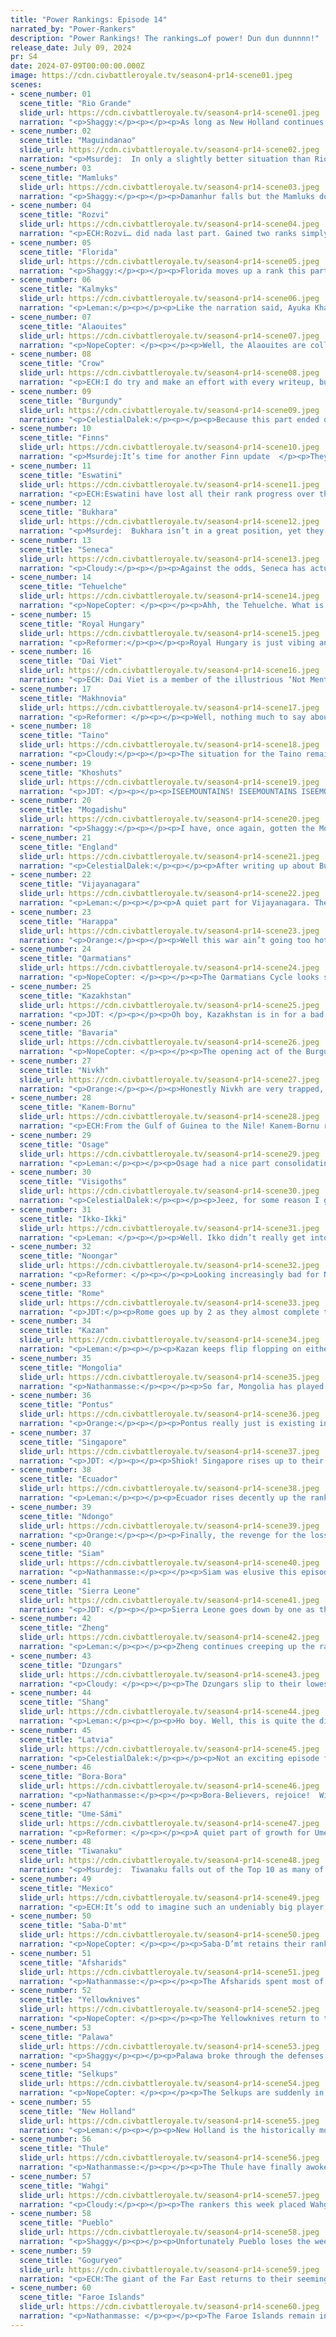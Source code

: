 ```yaml
---
title: "Power Rankings: Episode 14"
narrated_by: "Power-Rankers"
description: "Power Rankings! The rankings…of power! Dun dun dunnnn!"
release_date: July 09, 2024
pr: S4
date: 2024-07-09T00:00:00.000Z
image: https://cdn.civbattleroyale.tv/season4-pr14-scene01.jpeg
scenes:
- scene_number: 01
  scene_title: "Rio Grande"
  slide_url: https://cdn.civbattleroyale.tv/season4-pr14-scene01.jpeg
  narration: "<p>Shaggy:</p><p></p><p>As long as New Holland continues sending siege units out to the Rio Peqeño islands, they’ll likely live. Any true effort to kill them, however, would probably be successful.</p>"
- scene_number: 02
  scene_title: "Maguindanao"
  slide_url: https://cdn.civbattleroyale.tv/season4-pr14-scene02.jpeg
  narration: "<p>Msurdej:  In only a slightly better situation than Rio Grande is Maguindanao. Down to only two cities, one of which is damaged and has enemies banging at the gates, Kudarat is hard pressed to survive. He might be able to retake Lamitan, but even then, it’s only delaying the inevitable. Maguindanao needs to make peace ASAP, lest they find themselves in the grave next to the Shawnee.</p>"
- scene_number: 03
  scene_title: "Mamluks"
  slide_url: https://cdn.civbattleroyale.tv/season4-pr14-scene03.jpeg
  narration: "<p>Shaggy:</p><p></p><p>Damanhur falls but the Mamluks don’t this episode. They really can’t fall much further seeing as how the only civs below them are more intensely rumped. Bill Gates will need a lot of silicon from the Sahara sands to be able to compute a victory in either of the Mamluks’ current critical wars.</p>"
- scene_number: 04
  scene_title: "Rozvi"
  slide_url: https://cdn.civbattleroyale.tv/season4-pr14-scene04.jpeg
  narration: "<p>ECH:Rozvi… did nada last part. Gained two ranks simply due to the Mamluks and Maguindanao actively being in existentially-threatening wars, for as little as that’s worth. The only things that have been noted about them are small details: their capital’s conversion to Islam, and thus it being likely they may join in on any Holy Wars Mogadishu gets into; and their dismal cultural situation as they grab only their third policy in the game while culture leaders Siam and Dai Viet hit 13. Seems like they’re choosing to use their UA ability, allowing them to spend culture to reduce adjacent enemy unit’s strength for a turn, incredibly needlessly considering their lack of war fronts. Oh well, at least their philistine approach provides something to remember them by…</p>"
- scene_number: 05
  scene_title: "Florida"
  slide_url: https://cdn.civbattleroyale.tv/season4-pr14-scene05.jpeg
  narration: "<p>Shaggy:</p><p></p><p>Florida moves up a rank this part due to the ongoing Maguindanao collapse. All they are at this point is a target for a more relevant civ to go after. But hey, at least they had a golden age this episode.</p>"
- scene_number: 06
  scene_title: "Kalmyks"
  slide_url: https://cdn.civbattleroyale.tv/season4-pr14-scene06.jpeg
  narration: "<p>Leman:</p><p></p><p>Like the narration said, Ayuka Khan is just as fucked now as he would have been had he managed to snag Elista. However, the fact that he failed really does sting. There’s no way out of the hole Kalmyks have dug, and the fact that Elista is in Afsharids’ hands really seals it. Sucks to suck.</p>"
- scene_number: 07
  scene_title: "Alaouites"
  slide_url: https://cdn.civbattleroyale.tv/season4-pr14-scene07.jpeg
  narration: "<p>NopeCopter: </p><p></p><p>Well, the Alaouites are collapsing in the face of Sierra Leone’s invasion as expected. They did at least put up a fight, which I can respect, but they’re confined to the Atlas Mountains now. At the very least they should be pretty safe for the time being, since the mountains should defend their final holdings from the south and the Visigoths are both busy and incompetent. But this is a pretty definitive end for any hopes of the Alaouites returning to relevance. Better luck to the next Morocco!</p>"
- scene_number: 08
  scene_title: "Crow"
  slide_url: https://cdn.civbattleroyale.tv/season4-pr14-scene08.jpeg
  narration: "<p>ECH:I do try and make an effort with every writeup, but man writing up Crow’s PR twice in a row is a stretch of my capabilities. They’ve dropped one rank, seemingly mostly due to Bukhara’s tenacity causing them to leapfrog them, and they remain a notable rump of North America, saved from the bottom spot there only by Florida’s shenanigans. They are still sleeping with a decent, if outdated, carpet as their only semi-bright spot. Woop de doo.</p>"
- scene_number: 09
  scene_title: "Burgundy"
  slide_url: https://cdn.civbattleroyale.tv/season4-pr14-scene09.jpeg
  narration: "<p>CelestialDalek:</p><p></p><p>Because this part ended on a slide of the Anti-Burgundian Coalition for Democracy, Education, and Freedom (ABCDEF), we can see how Burgundy is doing.</p><p></p><p>Not good.</p><p></p><p>The Visigoths have been incompetent but Asturica sure is still surrounded. The walls are closing in on Dijon. Amiens is a lost cause. Nancy is probably fine. But the number of cities endangered and the fact that all of their neighbors fucking hate them merit 52nd, even if they’re not in mortal danger of elimination right now.</p>"
- scene_number: 10
  scene_title: "Finns"
  slide_url: https://cdn.civbattleroyale.tv/season4-pr14-scene10.jpeg
  narration: "<p>Msurdej:It’s time for another Finn update  </p><p>They sadly, have not done great  Zero mentions this part  </p><p>So take this to heart:  I hope they get wiped off the slate</p>"
- scene_number: 11
  scene_title: "Eswatini"
  slide_url: https://cdn.civbattleroyale.tv/season4-pr14-scene11.jpeg
  narration: "<p>ECH:Eswatini have lost all their rank progress over the past two episodes, returning to their Part 11 ranking at 50th place in the 5th largest rank drop this week. This emerges as Nzinga has shown a stubbornness in streaming troops by land and sea into Nhlagano, flipping to the favour of Ndongo over the course of the episode (it hasn’t been highlighted, but in the final minimap one can see a blood red sheen over its spot). I actually had to rewrite this section upon being informed of the flip, and although I suspect some chance exists to flip it again, I suspect the final outcome will be victory for Nzinga over a shell of the city. Anyway, back to Eswatini, there is perhaps also a general perception that this war, alongside their other setbacks so far, have just stunted their growth as a civ in too many ways by this point in the game, especially as Astronomy is just starting to be adopted by some big players, and being a weak coastal civ may become a bigger concern when you have more than your immediate neighbours to worry about. Just last season we saw a weak civ in South Africa get surprisingly swallowed by a superpower from across the Indian Ocean: is there a risk of repeat this season?</p>"
- scene_number: 12
  scene_title: "Bukhara"
  slide_url: https://cdn.civbattleroyale.tv/season4-pr14-scene12.jpeg
  narration: "<p>Msurdej:  Bukhara isn’t in a great position, yet they still end up gaining five ranks, one of the largest rank gains of the part. This isn’t due to their stats, which grew only modestly. No, the big attraction here is the dogpile currently happening to their biggest threat Kazakhstan. Herat has been flipping back and forth, but it will be a loss if it doesn’t remain in Shaybani’s hands.</p>"
- scene_number: 13
  scene_title: "Seneca"
  slide_url: https://cdn.civbattleroyale.tv/season4-pr14-scene13.jpeg
  narration: "<p>Cloudy:</p><p></p><p>Against the odds, Seneca has actually kept the Faroese city it captured last episode. However, further progress is unlikely due to the increasing fortification of the remaining cities in Faroese Quebec. At this point the only route forward for the Seneca is to kill Florida, but they have yet to do so.</p>"
- scene_number: 14
  scene_title: "Tehuelche"
  slide_url: https://cdn.civbattleroyale.tv/season4-pr14-scene14.jpeg
  narration: "<p>NopeCopter: </p><p></p><p>Ahh, the Tehuelche. What is there to say about them that hasn’t already been said? Well, not much, because there isn’t much to say about them. They’ve sort of just been chilling at the bottom of the world for over a dozen episodes now. That said, the strategy seems to be working out for them - they’ve gone up a titanic four places this time, mostly due to several other civs being torn to shreds. Make no mistake, though - the Tehuelche are more doomed than ever. Their only way out has always been through Bora-Bora’s weak South American colonies, but those colonies are now looking pretty beefy, and depending on how the war with Tiwanaku goes, they could either grow even stronger or disappear entirely. Either way, the most the Tehuelche can hope for now in terms of game impact is being the Yolngu of the season - being an easy conquest to give an underdog island civ a proper foothold on a continent - and, well, people don’t exactly remember the Yolngu fondly.</p>"
- scene_number: 15
  scene_title: "Royal Hungary"
  slide_url: https://cdn.civbattleroyale.tv/season4-pr14-scene15.jpeg
  narration: "<p>Reformer:</p><p></p><p>Royal Hungary is just vibing and relaxing this episode. Awful choice for a civ that is outnumbered by every neighbor, and will only continue to get outscaled! RH used to have a big scary army, but now they’re nothing. Consecutive wars with Pontus and Latvia destroyed any chance of relevancy poor Lizzy had. That’s all that needs to be said.</p>"
- scene_number: 16
  scene_title: "Dai Viet"
  slide_url: https://cdn.civbattleroyale.tv/season4-pr14-scene16.jpeg
  narration: "<p>ECH: Dai Viet is a member of the illustrious ‘Not Mentioned in this Episode’ society, escaping any commentary and barely featuring in shots at all. They rise a spot in the ranks to the 75th percentile at 45th; and their infoaddict rank also happens to improve a spot to 45th! It’s altogether hard to escape the prediction that Dai Viet will ultimately continue being an obscure and frankly boring civ, with rough terrain protecting them, for many episodes to come, with fairly dismal science and production stats ensuring their inability to rise beyond that, mostly notable for spreading a solidly popular religion. Sorry to sound pessimistic, but what else can one say?!</p>"
- scene_number: 17
  scene_title: "Makhnovia"
  slide_url: https://cdn.civbattleroyale.tv/season4-pr14-scene17.jpeg
  narration: "<p>Reformer: </p><p></p><p>Well, nothing much to say about our boy Makhno. I guess right about now would be prime time to strike at a slightly distracted Kalmyks. I mean…not even that distracted anymore, now that Bukhara lost Elista to Kazakhstan. And then Kazakhstan lost the city to Afsharids. Tragic really. For the Kalmyks I mean. But also kind of for Makhno who doesn’t have a fully distracted Kalmyks. Just a mildly distracted Kalmyks. Anyway they’re pretty out of it at this point I’m done rambling about the Kalmyks. </p>"
- scene_number: 18
  scene_title: "Taino"
  slide_url: https://cdn.civbattleroyale.tv/season4-pr14-scene18.jpeg
  narration: "<p>Cloudy:</p><p></p><p>The situation for the Taino remains the same this week. At least they stopped fruitlessly throwing units against the Seneca. But they will need to actively start doing things right if they want their ranking to change.</p>"
- scene_number: 19
  scene_title: "Khoshuts"
  slide_url: https://cdn.civbattleroyale.tv/season4-pr14-scene19.jpeg
  narration: "<p>JDT: </p><p></p><p>ISEEMOUNTAINS! ISEEMOUNTAINS ISEEMOUNTAINS ISEEMOUNTAINSISEEMOUNTAINSISEEMOUNTAINSISEEMOUNTAINS ISEEMOUNTAINS!</p><p>[Translation: I see mountains! You declared war on Shang but ain’t getting anything done due to the mountains lil bro!]</p>"
- scene_number: 20
  scene_title: "Mogadishu"
  slide_url: https://cdn.civbattleroyale.tv/season4-pr14-scene20.jpeg
  narration: "<p>Shaggy:</p><p></p><p>I have, once again, gotten the Mogadishu writeup. But… they really can’t even take the 2 pop, 20 strength Zahran? Hopefully investing in carracks will help their naval warfare prospects, it sure seems like that is their only way back into the game at this point.</p>"
- scene_number: 21
  scene_title: "England"
  slide_url: https://cdn.civbattleroyale.tv/season4-pr14-scene21.jpeg
  narration: "<p>CelestialDalek:</p><p></p><p>After writing up about Burgundy, now I get to talk about one of their main war enemies: England! They still have bad stats and are staring down the Faroel of a gun, but at least they’re going to take a city off of Burgundy (and then get no farther). They better start praying that something good happens to them, maybe starting with Amiens instead of ending with it.</p>"
- scene_number: 22
  scene_title: "Vijayanagara"
  slide_url: https://cdn.civbattleroyale.tv/season4-pr14-scene22.jpeg
  narration: "<p>Leman:</p><p></p><p>A quiet part for Vijayanagara. They didn’t do all that much besides declaring war against Qarmatians. However, despite their little colonies, Vijayanagara doesn’t really have much of a navy to speak of, so I’m not really sure this war will go anywhere. Probably for the best, Vijay doesn’t really have the stats to back up such an invasion anyways.</p>"
- scene_number: 23
  scene_title: "Harappa"
  slide_url: https://cdn.civbattleroyale.tv/season4-pr14-scene23.jpeg
  narration: "<p>Orange:</p><p></p><p>Well this war ain’t going too hot for the Harappans. Mehrgarh flipped a bit, though ended the part in Harappan hands. The Afsharids are missing a navy so it may stay in their control at the end, thoupogh hard to say. Dholavira on the other hand is completely surrounded and while it hasn’t taken much damage so far, I really doubt it won’t fall. There is just too big of an army going for it. So where will this leave Harappa at the end? Probably not a great place…</p>"
- scene_number: 24
  scene_title: "Qarmatians"
  slide_url: https://cdn.civbattleroyale.tv/season4-pr14-scene24.jpeg
  narration: "<p>NopeCopter: </p><p></p><p>The Qarmatians Cycle looks something like this: The Qarmatians stagnate while their neighbors all look way stronger -> Everyone’s expectations for the Qarmatians drop dramatically -> Someone declares war -> The Qarmatians dramatically overperform -> Everyone’s expectations for the Qarmatians rise dramatically -> The war ends with mild Qarmatian success -> The Qarmatians’ rank drops a bit as the hype settles down -> Repeat. It happened against the Afsharids, it happened against Pontus, and now it’s seemingly happening again with the Saba-D’mt - Mogadishu - Vijayanagara coalition. We’re in the beginning stages of what should be the “Qarmatians dramatically overperform” step, and their rank is rising a bit to compensate, but will the pattern hold up, or will everyone’s favorite underdogs finally take an L?</p>"
- scene_number: 25
  scene_title: "Kazakhstan"
  slide_url: https://cdn.civbattleroyale.tv/season4-pr14-scene25.jpeg
  narration: "<p>JDT: </p><p></p><p>Oh boy, Kazakhstan is in for a bad time. Literally all of their neighbours have decided to get along to cut them down to size, which is reasonable since they only have 2000 troops around. The Afsharids, Bukhara, the Selkups, Kazan, hell even the Dzungars and Latvia, all of them have ganged up to pose a very tangible threat to the Kazakh core. Thankfully, the Kazakhs have so many cities that they can lose quite a few without completely wrecking them, and the Afsharids are the only civ actually committing units to the war, with the Urals, Tianshan and Caucasus preventing further commitments and further destruction. Here’s the thing though - that advantage won’t last forever. And when it stops, things are not gonna be fun.</p>"
- scene_number: 26
  scene_title: "Bavaria"
  slide_url: https://cdn.civbattleroyale.tv/season4-pr14-scene26.jpeg
  narration: "<p>NopeCopter: </p><p></p><p>The opening act of the Burgundy coalition has now played out, and as expected, Bavaria has secured Beaune. The question now on the PR team’s minds is, can they go any further? Opinions are split here, it seems - on the one hand, some people believe that Dijon could fall quite easily, while on the other hand, many consider the city to be too well-defended with Bavaria’s weak carpet. If Bavaria can manage to wear down and secure Dijon (or better yet, go even further and take Nancy as well), then I’d say they’re suddenly back in the running for minor power status. If not? Well, there’s always Royal Hungary.</p>"
- scene_number: 27
  scene_title: "Nivkh"
  slide_url: https://cdn.civbattleroyale.tv/season4-pr14-scene27.jpeg
  narration: "<p>Orange:</p><p></p><p>Honestly Nivkh are very trapped, their only option for expansion is Ikko Ikki, Gogurt is top tier and Thule have top tier stats (though a bad position, but enough of a position to still make an attack against them super hard especially for Nivkh). Though really, Gogurt does have a fair bit of an open front… Bakjak would fall quickly, Geonan is wide open, Buyeo could probably also be taken with the navy rather fast. But, we all know their war record against Gogurt right? Yeah, they ain’t doing anything in a war.</p>"
- scene_number: 28
  scene_title: "Kanem-Bornu"
  slide_url: https://cdn.civbattleroyale.tv/season4-pr14-scene28.jpeg
  narration: "<p>ECH:From the Gulf of Guinea to the Nile! Kanem-Bornu rises two spots, one for every city they’ve taken off the Mamluks over this long war. Their stats are still a good way below their placement here - Infoaddict ranks them 42nd - but they’ve proven cunning and efficient within a quite tumultuous continent, potentially helped by a pretty powerful defensive UA (and as we can see in the above image, they’re well on the way to connecting Minya, giving the city that UA ability). A sniping of Cairo is unlikely (if Rome and them even manage to siege it down, which some have contested) and a successful taking of Damietta even more so, making this new capture the likely limit of Idris’s gains in this war, although they still probably have a part to play mopping up Mamluk bowmen. What matters now is the hopefully incoming peace, where these underdogs can hopefully develop their gains, rebuild their forces, and look at who they can practically take on next (Sierra Leone?).</p>"
- scene_number: 29
  scene_title: "Osage"
  slide_url: https://cdn.civbattleroyale.tv/season4-pr14-scene29.jpeg
  narration: "<p>Leman:</p><p></p><p>Osage had a nice part consolidating their gains from Shawnee. They had a massive 50% increase in their production, which is really nice for them, but they still have quite a ways to go. If Osage can continue their momentum and keep on cleaning up all those failed North American civs, they might be able to build something up.</p>"
- scene_number: 30
  scene_title: "Visigoths"
  slide_url: https://cdn.civbattleroyale.tv/season4-pr14-scene30.jpeg
  narration: "<p>CelestialDalek:</p><p></p><p>Jeez, for some reason I got all of the ABCDEF except Bavaria. The Visigoths have done two things this episode: fuck up the attack on Asturica, which looked like an easy city to recapture, and declare war on the Qarmatians. Even if they finally take Asturica, or hell, go further and take Autun, they’re still a mid-tier power that doesn’t have the stats or landmass to be ranked anywhere except smack dab in the middle of the pack.</p>"
- scene_number: 31
  scene_title: "Ikko-Ikki"
  slide_url: https://cdn.civbattleroyale.tv/season4-pr14-scene31.jpeg
  narration: "<p>Leman: </p><p></p><p>Well. Ikko didn’t really get into all that much this episode. (I hear there's a club they can join.) There wasn’t even an actual slide of them in the episode. We saw how their religion has expanded and we see their stats did increase, there was a solid little production boost. If they hop in on the Shang coalition they have a real decent opportunity ahead of them but for now, Ikko-Ikki is a weird little mediocre patchwork of cities in the North Atlantic and not a whole lot more.</p>"
- scene_number: 32
  scene_title: "Noongar"
  slide_url: https://cdn.civbattleroyale.tv/season4-pr14-scene32.jpeg
  narration: "<p>Reformer: </p><p></p><p>Looking increasingly bad for Noongar. But not catastrophically so. Let’s go in order. First in line the obvious: Palawa. This is of course the most resource-intensive of Noongar’s wars. For most of last episode and this episode, this war has been a stalemate, but towards the end of the episode, this was changing, as in the north Palawa burns Ballardong to the ground, and inland, Palawa has dealt enough damage to Kriwa to take it to yellow health. Noongar doesn’t seem like they have enough to defend the city, so it’ll likely fall next episode, barring a peace deal. These losses to Palawa will hurt the most. Next up: Singapore. Singapore has finished taking out Noongar’s recent expansion into the spice islands with the conquest of Walyallup. This will make future attempts at northward expansion more difficult, at least until Singapore is weakened. In a more immediate sense, the loss of these islands is not much of a statistical loss for Noongar, so there’s that at least. Finally: Wahgi. Wahgi is mostly an afterthought in the grand scheme of things. Though Noongar definitely cares, sending an army to attack Minj. That attack won’t go anywhere, and drains resources that could’ve gone towards fighting Palawa instead. Quite sad. Overall: Losses are manageable so far, but they will altogether make future wars more difficult. The longer the current coalition war goes on, the worse of course, though most of the obvious losses have been realized already. MY OPINION is that they’ll probably be fine and have good options for rebound, but Noongar’s fate is ultimately a divisive topic, as makes sense.</p>"
- scene_number: 33
  scene_title: "Rome"
  slide_url: https://cdn.civbattleroyale.tv/season4-pr14-scene33.jpeg
  narration: "<p>JDT:</p><p>Rome goes up by 2 as they almost complete the triumph over the Mamluks, surrounding Cairo and regaining most of what was lost in North Africa. Now we should start thinking of what's next for our eternal centurions. Their production is good, but their tech is slightly lackluster. Their options are a little limited, given that they are 1. Kanem-Bornu 2. Pontus 3. Alaouites or 4. Bavaria, all of which are no pushovers and have significant resources to prevent conquest. However, if fortune favours the brave, they may just find a way to exploit some weaknesses or outscale their foes to obtain a path to glory. </p>"
- scene_number: 34
  scene_title: "Kazan"
  slide_url: https://cdn.civbattleroyale.tv/season4-pr14-scene34.jpeg
  narration: "<p>Leman:</p><p></p><p>Kazan keeps flip flopping on either side of the CBR’s midpoint. This week they end up on the good side of the midpoint because they have joined in on what seems to be a historic collapse of Kazakhstan. By all accounts, Kazan should make massive gains here. They have more than double Kazakhstan’s military, almost as much production and are allied with all of Kazakhstan’s neighbors. All that Kazan needs to focus on now is getting more cities than the Selkups. It would be such a shame if Kazan only picked up one or two of Kazakhstan’s 14 cities and then just replaced their weak neighbor with a much, much stronger one.</p>"
- scene_number: 35
  scene_title: "Mongolia"
  slide_url: https://cdn.civbattleroyale.tv/season4-pr14-scene35.jpeg
  narration: "<p>Nathanmasse:</p><p></p><p>So far, Mongolia has played a pacifist game.  Any wars they’ve been involved with have been against distant civilizations they have no hope of actually fighting.  But now there’s blood in the water.  Shang’s disastrous war with Goguryeo and resulting peace deal has emboldened all of their neighbors to claim their own piece of the crumbling empire.  None may have more to gain than Mongolia who shares a long border and whose military has not yet been depleted from pointless skirmishes.  It is also fitting that the current year is 1190, which is the year Sorghaghtani was born OTL.</p>"
- scene_number: 36
  scene_title: "Pontus"
  slide_url: https://cdn.civbattleroyale.tv/season4-pr14-scene36.jpeg
  narration: "<p>Orange:</p><p></p><p>Pontus really just is existing in the middle of it all. They could try for Qarms again, or maybe go against Rome, they could attempt another attack on the Kalmyks, or even go against Royal Hungary again. Though all of these might be a bit hard for them, given their previous efforts. So for now I guess they continue to chill in the middle, just existing.</p>"
- scene_number: 37
  scene_title: "Singapore"
  slide_url: https://cdn.civbattleroyale.tv/season4-pr14-scene37.jpeg
  narration: "<p>JDT: </p><p></p><p>Shiok! Singapore rises up to their apex as they climb to 24th place. It's not hard to see why. Their stats are good all around the board. They are the primary benefactor of the destruction of Maguindanao. They continue to make the right play after the right play. And Siam, Zheng and Wahgi, while strong, are full of holes that are completely exploitable. Hell, they’re dogpiling on Noongar right now, and can possibly snag a city or two from their collapse in the hands of Palawa! If the current trajectory stands, we might have a Timor Leste part two, though they are filled in a region of sharks and thus must tread carefully. </p>"
- scene_number: 38
  scene_title: "Ecuador"
  slide_url: https://cdn.civbattleroyale.tv/season4-pr14-scene38.jpeg
  narration: "<p>Leman:</p><p></p><p>Ecuador rises decently up the ranks this week, mostly due to the fact that they have joined in on the coalition war against Tiwanaku. Spoiler alert, we all think Tiwanaku is going to be fine, save the handful of island cities they will lose to Bora-Bora. That being said, New Holland and Ecuador can use the naval distraction to snag a city or two on land. Ecuador in particular really needs this. They aren’t really a bad civ but with a much better neighbor in Mexico to the north and two much better neighbors in the south in New Holland and Tiwanaku, they desperately need to make the most of an opportunity like this one.</p>"
- scene_number: 39
  scene_title: "Ndongo"
  slide_url: https://cdn.civbattleroyale.tv/season4-pr14-scene39.jpeg
  narration: "<p>Orange:</p><p></p><p>Finally, the revenge for the loss of Malkerns that was totally avoidable by not declaring the war, has been avenged! Maybe from here they can push further and take on Big Bend. Is this the start of them heading back to the top 10? No, but imagine if it was.</p>"
- scene_number: 40
  scene_title: "Siam"
  slide_url: https://cdn.civbattleroyale.tv/season4-pr14-scene40.jpeg
  narration: "<p>Nathanmasse:</p><p></p><p>Siam was elusive this episode, only appearing on one of two slides but they were busy bees in the background.  They researched both Metal Casting and Compass, which will boost their production and turn their fleet of triremes into cutting-edge naval units.  These could give them the upper hand in any conflict with their neighbors if they choose (except the Khoshuts, don't attack them please).</p>"
- scene_number: 41
  scene_title: "Sierra Leone"
  slide_url: https://cdn.civbattleroyale.tv/season4-pr14-scene41.jpeg
  narration: "<p>JDT: </p><p></p><p>Sierra Leone goes down by one as their war against the Alaouites stalls out. They have taken Kenema, and Rabat and Marrakech are both under siege, but what next? There’s still Kanem-Bornu, but Sierra Leone only has 3500 military power and while their production is decent, it’ll take time to rebuild their force. Then once Bornu’s dead, they’ll be directly exposed to the rest of the African big 3. Maybe they can go north into Europe and tango with Rome and the Visigoths, but it's not exceedingly likely. Tech and effective science are still very decent though, as is treasury, so they’ll probably be fine. </p>"
- scene_number: 42
  scene_title: "Zheng"
  slide_url: https://cdn.civbattleroyale.tv/season4-pr14-scene42.jpeg
  narration: "<p>Leman:</p><p></p><p>Zheng continues creeping up the rankings as they continue to slowly grind down Maguindanao. It’s taking a little while longer than I would have expected especially given that now, Maguindanao is almost completely out of units, but Zheng is still making headway and grabbed another city before Wahgi could. In addition, they opened up another, excellently timed front against Shang, where they have a very reasonable chance of snagging a few solid land cities. It might be difficult for Zheng to stretch itself over two fronts, especially since one is naval, and the other is land, and due to Zheng’s absolutely abysmal production, but given how weak Maguindanao is and how stretched thin Shang is, I think there is ample opportunity for a great part next episode.</p>"
- scene_number: 43
  scene_title: "Dzungars"
  slide_url: https://cdn.civbattleroyale.tv/season4-pr14-scene43.jpeg
  narration: "<p>Cloudy: </p><p></p><p>The Dzungars slip to their lowest rank since episode 5 as they continue to stagnate relative to some of their neighbors. They’re involved in the Kazakh dogpile, yes, but they’re not in a position to gain anything despite their massive army. If they joined the attack on Shang, they might find themselves in a similar position—but obviously, they have not done even that. Until we see some real initiative, they’re going to keep slowly slipping downward.</p>"
- scene_number: 44
  scene_title: "Shang"
  slide_url: https://cdn.civbattleroyale.tv/season4-pr14-scene44.jpeg
  narration: "<p>Leman:</p><p></p><p>Ho boy. Well, this is quite the disappointing fall from grace for one of the surprising breakout powers. I don’t know about you but I’m always excited when a civ we initially rank very low (47th in Shang’s case) decides to buck trends and expectations and perform well. However, in the last episode it seems as though Shang is beginning to falter. </p><p></p><p>Last episode the Shang vs Goguryeo war was looking to be in Shang’s favor. They had a larger military, equivalent production and only a single front to worry about, while Goguryeo was diverting forces up north. Shang was pressing up against Yodong. This episode ended in complete disaster, not only did they fail to seize Yodong, but they also simply handed off Xinxiang to Goguryeo without much of a fight, turning a slight victory into a humiliation.</p><p></p><p>It gets worse. With no time to recover, Shang has been coalitioned by their neighbors, specifically Mongolia and Zheng (and Khoshuts, but like, okay). And while neither of those civilizations are particularly terrifying, a two v one in Shang’s state is not something we expect will go well for Daji. </p><p></p><p>But hold on. Because it gets even worse. It’s time to talk about Shang’s UA, the flavorful and legitimately powerful Jiuchi Roulin allows Daji to murder her own citizens, triggering resistance, in exchange for culture and luxuries. The AI seems to like to abuse this ability in times of stress and war and used the ability at least nine times across five cities. That means five cities (Banpo, Erlitou, Machang, Xixiahou, and Yinxu) are going to be out of commission, not producing units, culture, gold, or science, for dozens of turns. This is not how you’re supposed to use this ability! You’re supposed to sacrifice a citizen or two every now and again to speed up expansion, not turn off your productive core cities in times of war! At this point Shang has lost 40% of their science, and comparable amount of production, culture, and gold. </p><p></p><p>Daji’s serial killing is really bad news and honestly might warrant a ranking lower than simply 17th. This may just be a game ending series of events for Shang. The unknown is we’re not entirely sure when these cities will come back online – I’ve calculated it should be 10-15 turns at most, while it seems that in the past the cities will revolt for dozens of turns. We’re also not sure if Daji is done killing her own citizens or if she plans on triggering more revolts in more cities. Time will tell, but I’m worried.</p>"
- scene_number: 45
  scene_title: "Latvia"
  slide_url: https://cdn.civbattleroyale.tv/season4-pr14-scene45.jpeg
  narration: "<p>CelestialDalek:</p><p></p><p>Not an exciting episode for Latvia fans. They took Kyzylorda from Kazakhstan, but it flipped. They’ll probably get it back, but the entire front consists of 3 almost-dead Latvian horsemen, 2 living Latvian horsemen, a Kazakh boat, and an almost dead Kazakh horseman. Even if the war is stagnant, they still have plenty of other options to expand in, and their high stats place them solidly in the top 20. Top 16, even, how about that!</p>"
- scene_number: 46
  scene_title: "Bora-Bora"
  slide_url: https://cdn.civbattleroyale.tv/season4-pr14-scene46.jpeg
  narration: "<p>Nathanmasse:</p><p></p><p>Bora-Believers, rejoice!  With Palawa and Wahgi fighting to their west, Puni feel secure enough to join in a military alliance to take down Tiwanaku. It should hopefully be a short campaign.  The Tiwanaku's island colonies will fall quickly but the bottleneck between polynesia and the Andean coast will make it difficult to attack their core.  Secondly, if Ecuador and New Holland prove unable to match Tiwanaku, Bora's south american colonies are still cut off and vulnerable.  But now's not the time for that.  Solidifying control over much of eastern pacific islands is a big deal and is exactly the kind of move they need to make if they plan on winning.</p>"
- scene_number: 47
  scene_title: "Ume-Sámi"
  slide_url: https://cdn.civbattleroyale.tv/season4-pr14-scene47.jpeg
  narration: "<p>Reformer: </p><p></p><p>A quiet part of growth for Ume Sami. They’ve reached top ten in stats for the first time in six episodes, a respectable milestone! Getting beat up by Faroes really did get them bulking up out of spite. Gotta respect it. That’s about it for pressing news, though. We have to hope this bulking up leads to eating the Finns. It’s gotta happen some day. Some day…</p>"
- scene_number: 48
  scene_title: "Tiwanaku"
  slide_url: https://cdn.civbattleroyale.tv/season4-pr14-scene48.jpeg
  narration: "<p>Msurdej:  Tiwanaku falls out of the Top 10 as many of their neighbors decide to dogpile on them. At first, the war against Ecuador didn’t seem like a threat, but when New Holland and Bora-Bora joined in, things started getting interesting. Now Huyustus has to send his army in multiple directions, with little chance of a successful counterattack. It’s also unlikely they’ll escape without losses, thanks to their Pacific Island holdings being attacked by Bora-Bora. But if there are significant mainland losses, we could see Tiwanaku knocked out of the Top 10 for good.</p>"
- scene_number: 49
  scene_title: "Mexico"
  slide_url: https://cdn.civbattleroyale.tv/season4-pr14-scene49.jpeg
  narration: "<p>ECH:It’s odd to imagine such an undeniably big player, a top 15 civ with the second largest effective military score, rising two spots and yet be entirely unmentioned in the episode… but that’s indeed what has happened. In fairness, one can argue Mexico’s rise is in actuality Shang and Tiwanaku’s declines, but still, this does quietly represent a new rank height for the Austrian Emperor, worthy of celebrating for those on their side. The question of how they can expand rises to the forefront now, as the Mexican state has built up great strength amidst peace: Taino with their trireme armada easily beating Mexico at present? Pueblo or Ecuador with their rough terrain and semi-comparable strength? Or taking a punt at stretching their North American holdings to the scammers in Florida? Whatever they choose, us observers hope the decision is soon, from a dastardly content perspective.</p>"
- scene_number: 50
  scene_title: "Saba-D'mt"
  slide_url: https://cdn.civbattleroyale.tv/season4-pr14-scene50.jpeg
  narration: "<p>NopeCopter: </p><p></p><p>Saba-D’mt retains their ranking just outside the Top 10 as their war with the Qarmatians goes nowhere. Their easiest opportunities are definitely drying up now - the Mamluks, for one, are at serious risk of being mostly gobbled up by Rome and Kanem-Bornu - but Saba-D’mt’s high stats and excellent UA mean that they could definitely take on any of their neighbors at their leisure. They really should start committing to their fights, though. People considered Ndongo a shoe-in for the winner of Africa, too, and look where they’ve ended up.</p>"
- scene_number: 51
  scene_title: "Afsharids"
  slide_url: https://cdn.civbattleroyale.tv/season4-pr14-scene51.jpeg
  narration: "<p>Nathanmasse:</p><p></p><p>The Afsharids spent most of this episode flipping cities back and forth with Kazakhstan and Harrapa.</p><p></p><p>Even still, the Afsharids end the episode in a very strong position.  The battles over Elista have turned into a full scale coalition against Kazakhstan, who is likely to be banished to the arctic coast if they survive at all.   This should free up units and production to continue the war against Harappa.  Their siege of Dholavira has been...embarrassing, but I expect they will actually start attacking the city next episode instead of just trying to surround it.</p>"
- scene_number: 52
  scene_title: "Yellowknives"
  slide_url: https://cdn.civbattleroyale.tv/season4-pr14-scene52.jpeg
  narration: "<p>NopeCopter: </p><p></p><p>The Yellowknives return to the Top 10 after a brief stint of sitting just outside, mainly because of a sudden lack of Top 10-worthy civs. With both Shang and Tiwanaku suddenly facing down major coalitions, the Yellowknives being stuck between two other massive powers suddenly doesn’t seem like such a big deal. Of course, this is still THE problem they need to solve if they want any hope of going anywhere long-term, but given the Thule and the Pueblo are currently busy tossing boats at each other, they have time to figure something out. It certainly helps that they’re now on par with their neighbors stats-wise, too - while their city count is still not quite up to snuff, they do have the highest Effective Science of anybody in western North America, and if they can adopt the Pueblo’s religion to avoid a Holy War then they could probably devour the Crow without too many issues.</p>"
- scene_number: 53
  scene_title: "Palawa"
  slide_url: https://cdn.civbattleroyale.tv/season4-pr14-scene53.jpeg
  narration: "<p>Shaggy</p><p></p><p>Palawa broke through the defenses of Ballardong this part and began burning the city down. No change in rank this part as arson isn’t exactly seen as a victory by the PR team. Palawa does have the nearest settlers so if they want to reposition a city in that area by resettling it, they should be able to get there first. They have also been trying their best at a naval invasion of Pinjarra but that city remains untouched. Honestly, they really should go after Kriwa instead, they definitely have the units in the area. Hopefully they don’t split their forces too much.</p>"
- scene_number: 54
  scene_title: "Selkups"
  slide_url: https://cdn.civbattleroyale.tv/season4-pr14-scene54.jpeg
  narration: "<p>NopeCopter: </p><p></p><p>The Selkups are suddenly in a very, very interesting situation. Kazakhstan, who they struggled to properly break through not long ago, is now the target of an existentially terrifying coalition of which the Selkups are a member. Not only that, but the Selkups stand to gain the most by far. Latvia has been struggling to break Kazakhstan's Siberian cities for ages, the Afsharids’ attention is split and there’s a civ in the way, Bukhara is a rump, the Dzungars share a pretty small and mountainous border, and Kazan can only really hope to take Kazakhstan’s cities west of the Urals. Provided they don’t screw up this war, they stand to gain a TON in the coming episodes.</p><p></p><p>But that’s not all - the Selkups are also seeing massive indirect gains from other wars, too. Most notably, Mongolia is looking to make some gains against Shang. While normally a neighbor growing stronger would be a bad thing, Mongolia is a crucial buffer state between the Selkups and newly-cemented powerhouse Goguryeo, and while Mongolia (even with a few extra cities) can’t really threaten the Selkups, Goguryeo absolutely could. Of course, a weakened Mongolia is also nice as a potential target of a Selkup invasion, so even if the Shang coalition backfires the Selkups can still profit, but putting some safe distance between themselves and the world’s number-two power is a big deal. They just need to remember to conquer Mongolia before Goguryeo does.</p><p></p><p>With all this in mind plus various other fortuitous turns of events (the Afsharids continuing to suck, the Dzungars being unable to grow, the Bukharan rump state sticking around), the Selkups could absolutely replace the likes of Shang and Tiwanaku in the pantheon of world powers if all goes well in the next couple of episodes. All they have to do is beat Kazakhstan and let the old world crumble around them.</p>"
- scene_number: 55
  scene_title: "New Holland"
  slide_url: https://cdn.civbattleroyale.tv/season4-pr14-scene55.jpeg
  narration: "<p>Leman:</p><p></p><p>New Holland is the historically most powerful and most dangerous member of the anti-Tiwanaku coalition. That means, if we see a crazy Tiwanaku collapse, expect New Holland to be a major cause of that. However, I’m not sure if New Holland is quite strong enough to beat Tiwanaku. Both are land powers, but Tiwanaku’s land army seems quite a bit stronger than New Holland's, despite the multiple fronts, and New Holland is still slowly going after Rio Grande’s arctic colonies. Given the distraction, I think picking up a single city at most is what we can expect, but any wins over their greatest rival is a big win for New Holland.</p>"
- scene_number: 56
  scene_title: "Thule"
  slide_url: https://cdn.civbattleroyale.tv/season4-pr14-scene56.jpeg
  narration: "<p>Nathanmasse:</p><p></p><p>The Thule have finally awoken and are attacking the Pueblo.  Not exactly my top choice of a civ to target but at least it shouldn’t blow up in their face.  Pueblo has researched Compass so has a more advanced fleet but there are too many Yellowknife units along the pacific coast for either side to make much headway.  That leaves the one, lonely Pueblo city in the arctic which just might be weak enough for Thule to take for a moral victory.  In other news, the Thule are close to finishing Education.  Their science rate so far hasn’t exactly been bad, but it’s difficult to support a large population in the arctic so any additional boost is helpful.</p>"
- scene_number: 57
  scene_title: "Wahgi"
  slide_url: https://cdn.civbattleroyale.tv/season4-pr14-scene57.jpeg
  narration: "<p>Cloudy:</p><p></p><p>The rankers this week placed Wahgi everywhere from third to twelfth, but they’ve ended up near the top of that range due to the sheer upheaval among our top powers during episode 14.L Many people had previously ranked Shang and Tiwanaku in the top 5, but now those civs are all over the place, and Wahgi was the only civ that a significant number of rankers agreed could rise into the resulting void. We can only hope that they live up to the honor we have bestowed upon them—because so far they haven’t really done anything to deserve the boost. Also, they have -11 happiness, which is not doing them any favors.</p>"
- scene_number: 58
  scene_title: "Pueblo"
  slide_url: https://cdn.civbattleroyale.tv/season4-pr14-scene58.jpeg
  narration: "<p>Shaggy</p><p></p><p>Unfortunately Pueblo loses the weekly contest of “which of Pueblo or Goguryeo will claim 2nd place” and is placed in 3rd this week. Granted, between the two of them Goguryeo definitely has more to gain from their war with another top-tier civ. The Pueblo-Thule war has a small problem of the Yellowknives being in the way. I don’t think Pueblo has ocean-faring units yet so their only avenue into Thule lands is through Weledeh-Cheh’s coastal tiles, which are completely filled with Yellowknives ships! I doubt that Pueblo will be granted open borders anytime soon; the best they can hope for in this war is not wasting all of their units by trickling them into range of Ivujivik and its defensive force. In other news, Ishtar has ended her extensive travels this episode in Taos so we’ll get some juicy Pueblo tidbits for the time being.</p>"
- scene_number: 59
  scene_title: "Goguryeo"
  slide_url: https://cdn.civbattleroyale.tv/season4-pr14-scene59.jpeg
  narration: "<p>ECH:The giant of the Far East returns to their seemingly natural position at second place; as Goguryeo has placed 2nd 5 times over 15 rankings, if you include part 0, all of which have been since part 7. That being said, 4 rankers have gone so far as to put them first instead, me included. Why? Well, their performance against the civ that ought to be their big challenge, Shang, certainly forms part of it, as they managed to withstand a major surprise assault and walk away with a new 11-pop city free of damage. Indeed, with Shang now becoming further hobbled by a three-way coalition, who could stop Gwanggaeto’s desired expansions if he doesn’t fumble the ball? Nivkh, no way… Ikko Ikki, nice joke… Mongolia, maybe would be a grind if they weren’t themselves grinding into Shang as I write… The point is, Goguryeo has options and some proven ability, even if their stats are still behind the frontrunner (and even then, their city count is no higher and their production only runs 8 hammers behind them).</p>"
- scene_number: 60
  scene_title: "Faroe Islands"
  slide_url: https://cdn.civbattleroyale.tv/season4-pr14-scene60.jpeg
  narration: "<p>Nathanmasse: </p><p></p><p>The Faroe Islands remain in the top slot but it is not uncontested.  They still have the largest military and production but now ranks second in total number of cities.  Goguryeo’s short, decisive war with Shang has brought new scrutiny to Faroe’s lack of success against the likes of Seneca.  Both civs have shown a ready willingness to settle an incredible number of cities, but at a certain point there’s no more land to settle and it needs to be taken by other means.  The biggest issue is their chronic unhappiness causing them to sack half the cities they capture. There is no shortage of potential targets for the Faroes but they will need to be more aggressive if they want to capitalize on them and remain #1.  </p>"
---
```

